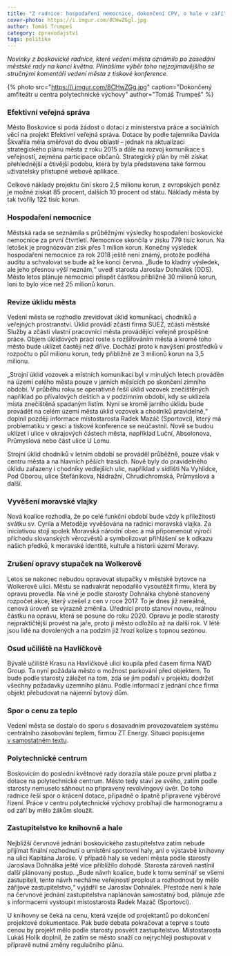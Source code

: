 ```yaml
---
title: "Z radnice: hospodaření nemocnice, dokončení CPV, o hale v září"
cover-photo: https://i.imgur.com/8CHwZGgl.jpg
author: Tomáš Trumpeš
category: zpravodajství
tags: politika
---
```


*Novinky z boskovické radnice, které vedení města oznámilo po zasedání městské rady na konci května. Přinášíme výběr toho nejzajímavějšího se stručnými komentáři vedení města z tiskové konference.*

{% photo src="https://i.imgur.com/8CHwZGg.jpg" caption="Dokončený amfiteátr u centra polytechnické výchovy" author="Tomáš Trumpeš" %}

### Efektivní veřejná správa

Město Boskovice si podá žádost o dotaci z ministerstva práce a sociálních věcí na projekt Efektivní veřejná správa. Dotace by podle tajemníka Davida Škvařila měla směřovat do dvou oblastí – jednak na aktualizaci strategického plánu města z roku 2015 a dále na rozvoj komunikace s veřejností, zejména participace občanů. Strategický plán by měl získat přehlednější a čtivější podobu, která by byla představena také formou uživatelsky přístupné webové aplikace.

Celkové náklady projektu činí skoro 2,5 milionu korun, z evropských peněz je možné získat 85 procent, dalších 10 procent od státu. Náklady města by tak tvořily 122 tisíc korun.

### Hospodaření nemocnice

Městská rada se seznámila s průběžnými výsledky hospodaření boskovické nemocnice za první čtvrtletí. Nemocnice skončila v zisku 779 tisíc korun. Na letošek je prognózován zisk přes 1 milion korun. Konečný výsledek hospodaření nemocnice za rok 2018 ještě není známý, protože podléhá auditu a schvalovat se bude až ke konci června. „Bude to kladný výsledek, ale jeho přesnou výši neznám,“ uvedl starosta Jaroslav Dohnálek (ODS). Město letos plánuje nemocnici přispět částkou přibližně 30 milionů korun, loni to bylo více než 25 milionů korun.

### Revize úklidu města

Vedení města se rozhodlo zrevidovat úklid komunikací, chodníků a veřejných prostranství. Úklid provádí zčásti firma SUEZ, zčásti městské Služby a zčásti vlastní pracovníci města provádějící veřejně prospěšné práce. Objem úklidových prací roste s rozšiřováním města a kromě toho město bude uklízet častěji než dříve. Dochází proto k navýšení prostředků v rozpočtu o půl milionu korun, tedy přibližně ze 3 milionů korun na 3,5 milionu.

„Strojní úklid vozovek a místních komunikací byl v minulých letech prováděn na území celého města pouze v jarních měsících po skončení zimního období. V průběhu roku se operativně řešil úklid vozovek znečištěných například po přívalových deštích a v podzimním období, kdy se uklízela místa znečištěná spadaným listím. Nyní se kromě jarního úklidu bude provádět na celém území města úklid vozovek a chodníků pravidelně,“ doplnil později informace místostarosta Radek Mazáč (Sportovci), který má problematiku v gesci a tiskové konference se neúčastnil. Nově se budou uklízet i ulice v okrajových částech města, například Luční, Absolonova, Průmyslová nebo část ulice U Lomu. 

Strojní úklid chodníků v letním období se prováděl průběžně, pouze však v centru města a na hlavních pěších trasách. Nově byly do pravidelného úklidu zařazeny i chodníky vedlejších ulic, například v sídlišti Na Vyhlídce, Pod Oborou, ulice Štefánikova, Nádražní, Chrudichromská, Průmyslová a další.

### Vyvěšení moravské vlajky

Nová koalice rozhodla, že po celé funkční období bude vždy k příležitosti svátku sv. Cyrila a Metoděje vyvěšována na radnici moravská vlajka. Za iniciativou stojí spolek Moravská národní obec a má připomenout výročí příchodu slovanských věrozvěstů a symbolizovat přihlášení se k odkazu našich předků, k moravské identitě, kultuře a historii území Moravy.

### Zrušení opravy stupaček na Wolkerově

Letos se nakonec nebudou opravovat stupačky v městské bytovce na Wolkerově ulici. Městu se nadvakrát nepodařilo vysoutěžit firmu, která by opravu provedla. Na vině je podle starosty Dohnálka chybně stanovený rozpočet akce, který vzešel z cen v roce 2017. To je dnes již nereálné, cenová úroveň se výrazně změnila. Úředníci proto stanoví novou, reálnou částku na opravu, která se posune do roku 2020. Opravu je podle starosty nejpraktičtější provést na jaře, proto ji město odložilo až na další rok. V létě jsou lidé na dovolených a na podzim již hrozí kolize s topnou sezónou.

### Osud učiliště na Havlíčkově

Bývalé učiliště Krasu na Havlíčkově ulici koupila před časem firma NWD Group. Ta nyní požádala město o možnost parkování před objektem. To bude podle starosty záležet na tom, zda se jim podaří v projektu dodržet všechny požadavky územního plánu. Podle informací z jednání chce firma objekt přebudovat na nájemní bytový dům.

### Spor o cenu za teplo

Vedení města se dostalo do sporu s dosavadním provozovatelem systému centrálního zásobování teplem, firmou ZT Energy. Situaci popisujeme [v samostatném textu](https://ohlasy.info/clanky/2019/06/czt-spor.html).

### Polytechnické centrum

Boskovicím do poslední květnové rady dorazila stále pouze první platba z dotace na polytechnické centrum. Město tedy staví ze svého, zatím podle starosty nemuselo sáhnout na připravený revolvingový úvěr. Do toho radnice řeší spor o krácení dotace, případně o špatně připravené výběrové řízení. Práce v centru polytechnické výchovy probíhají dle harmonogramu a od září by mělo žákům sloužit.

### Zastupitelstvo ke knihovně a hale

Nejbližší červnové jednání boskovického zastupitelstva zatím nebude přijímat finální rozhodnutí o umístění sportovní haly, ani o výstavbě knihovny na ulici Kapitána Jaroše. V případě haly se vedení města podle starosty Jaroslava Dohnálka ještě více přiblížilo dohodě. Starosta zároveň nastínil další plánovaný postup. „Bude návrh koalice, bude k tomu seminář se všemi zastupiteli, tento návrh necháme veřejností proplout a rozhodnout by mělo zářijové zastupitelstvo,“ vyjádřil se Jaroslav Dohnálek. Přestože není k hale na červnové jednání zastupitelstva naplánován samostatný bod, plánuje zde s informacemi vystoupit místostarosta Radek Mazáč (Sportovci).

U knihovny se čeká na cenu, která vzejde od projektantů po dokončení projektové dokumentace. Pak bude debata pokračovat a teprve s touto cenou by projekt mělo podle starosty posvětit zastupitelstvo. Místostarosta Lukáš Holík doplnil, že zatím se město snaží co nejrychleji postupovat v přípravě nutné změny regulačního plánu.